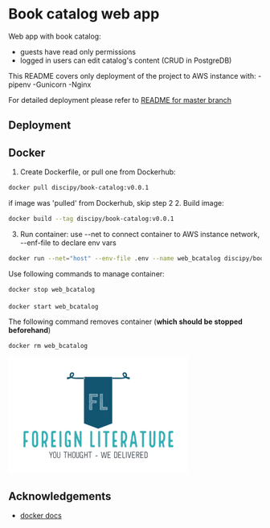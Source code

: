 # Book catalog web app

Web app with book catalog:
- guests have read only permissions
- logged in users can edit catalog's content (CRUD in PostgreDB)

This README covers only deployment of the project to AWS instance with:
-pipenv
-Gunicorn
-Nginx

For detailed deployment please refer to [README for master branch](https://github.com/diSciPy/Book_catalog#readme)

## Deployment
## Docker
1. Create Dockerfile, or pull one from Dockerhub:
```bash
docker pull discipy/book-catalog:v0.0.1
```
if image was 'pulled' from Dockerhub, skip step 2
2. Build image:
```bash
docker build --tag discipy/book-catalog:v0.0.1
```
3. Run container: use --net to connect container to AWS instance network, --enf-file to declare env vars
```bash
docker run --net="host" --env-file .env --name web_bcatalog discipy/book-catalog:v0.0.1
```
Use following commands to manage container:
```bash
docker stop web_bcatalog

docker start web_bcatalog
```

The following command removes container (**which should be stopped beforehand**)
```bash
docker rm web_bcatalog
```



![Logo](./app/static/logo-fl.png)


## Acknowledgements

 - [docker docs](https://docs.docker.com/)

